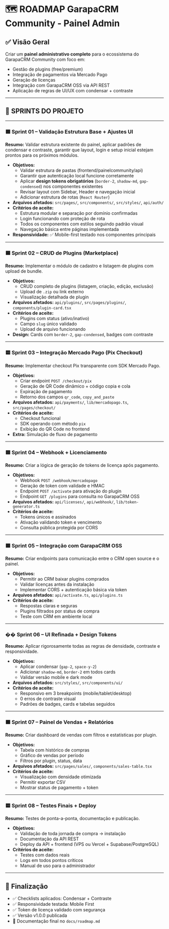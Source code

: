 # 🗺️ ROADMAP GarapaCRM Community - Painel Admin

## ✅ Visão Geral

Criar um **painel administrativo completo** para o ecossistema do GarapaCRM Community com foco em:

- Gestão de plugins (free/premium)
- Integração de pagamentos via Mercado Pago
- Geração de licenças
- Integração com GarapaCRM OSS via API REST
- Aplicação de regras de UI/UX com condensar + contraste

---

## 📅 SPRINTS DO PROJETO

---

### 🟩 Sprint 01 – Validação Estrutura Base + Ajustes UI

**Resumo:** Validar estrutura existente do painel, aplicar padrões de condensar e contraste, garantir que layout, login e setup inicial estejam prontos para os próximos módulos.

- **Objetivos:**
  - Validar estrutura de pastas (frontend/painelcommunity/api)
  - Garantir que autenticação local funcione corretamente
  - Aplicar **design tokens obrigatórios** (`border-2`, `shadow-md`, `gap-condensed`) nos componentes existentes
  - Revisar layout com Sidebar, Header e navegação inicial
  - Adicionar estrutura de rotas (`React Router`)
- **Arquivos afetados:** `src/pages/`, `src/components/`, `src/styles/`, `api/auth/`
- **Critérios de aceite:**
  - Estrutura modular e separação por domínio confirmadas
  - Login funcionando com proteção de rota
  - Todos os componentes com estilos seguindo padrão visual
  - Navegação básica entre páginas implementada
- **Responsividade:** ✅ Mobile-first testado nos componentes principais


---

### 🟦 Sprint 02 – CRUD de Plugins (Marketplace)

**Resumo:** Implementar o módulo de cadastro e listagem de plugins com upload de bundle.

- **Objetivos:**
  - CRUD completo de plugins (listagem, criação, edição, exclusão)
  - Upload de `.zip` ou link externo
  - Visualização detalhada de plugin
- **Arquivos afetados:** `api/plugins/`, `src/pages/plugins/`, `components/plugin-card.tsx`
- **Critérios de aceite:**
  - Plugins com status (ativo/inativo)
  - Campo `slug` único validado
  - Upload de arquivo funcionando
- **Design:** Cards com `border-2`, `gap-condensed`, badges com contraste

---

### 🟨 Sprint 03 – Integração Mercado Pago (Pix Checkout)

**Resumo:** Implementar checkout Pix transparente com SDK Mercado Pago.

- **Objetivos:**
  - Criar endpoint `POST /checkout/pix`
  - Geração de QR Code dinâmico + código copia e cola
  - Expiração de pagamento
  - Retorno dos campos `qr_code`, `copy_and_paste`
- **Arquivos afetados:** `api/payments/`, `lib/mercadopago.ts`, `src/pages/checkout/`
- **Critérios de aceite:**
  - Checkout funcional
  - SDK operando com método `pix`
  - Exibição do QR Code no frontend
- **Extra:** Simulação de fluxo de pagamento

---

### 🟥 Sprint 04 – Webhook + Licenciamento

**Resumo:** Criar a lógica de geração de tokens de licença após pagamento.

- **Objetivos:**
  - Webhook `POST /webhook/mercadopago`
  - Geração de token com validade e HMAC
  - Endpoint `POST /activate` para ativação do plugin
  - Endpoint `GET /plugins` para consulta no GarapaCRM OSS
- **Arquivos afetados:** `api/licenses/`, `api/webhook/`, `lib/token-generator.ts`
- **Critérios de aceite:**
  - Tokens únicos e assinados
  - Ativação validando token e vencimento
  - Consulta pública protegida por CORS

---

### 🟪 Sprint 05 – Integração com GarapaCRM OSS

**Resumo:** Criar endpoints para comunicação entre o CRM open source e o painel.

- **Objetivos:**
  - Permitir ao CRM baixar plugins comprados
  - Validar licenças antes da instalação
  - Implementar CORS + autenticação básica via token
- **Arquivos afetados:** `api/activate.ts`, `api/plugins.ts`
- **Critérios de aceite:**
  - Respostas claras e seguras
  - Plugins filtrados por status de compra
  - Teste com CRM em ambiente local

---

### �� Sprint 06 – UI Refinada + Design Tokens

**Resumo:** Aplicar rigorosamente todas as regras de densidade, contraste e responsividade.

- **Objetivos:**
  - Aplicar condensar (`gap-2`, `space-y-2`)
  - Adicionar `shadow-md`, `border-2` em todos cards
  - Validar versão mobile e dark mode
- **Arquivos afetados:** `src/styles/`, `src/components/ui/`
- **Critérios de aceite:**
  - Responsivo em 3 breakpoints (mobile/tablet/desktop)
  - 0 erros de contraste visual
  - Padrões de badges, cards e tabelas seguidos

---

### 🟧 Sprint 07 – Painel de Vendas + Relatórios

**Resumo:** Criar dashboard de vendas com filtros e estatísticas por plugin.

- **Objetivos:**
  - Tabela com histórico de compras
  - Gráfico de vendas por período
  - Filtros por plugin, status, data
- **Arquivos afetados:** `src/pages/sales/`, `components/sales-table.tsx`
- **Critérios de aceite:**
  - Visualização com densidade otimizada
  - Permitir exportar CSV
  - Mostrar status de pagamento + token

---

### 🟨 Sprint 08 – Testes Finais + Deploy

**Resumo:** Testes de ponta-a-ponta, documentação e publicação.

- **Objetivos:**
  - Validação de toda jornada de compra → instalação
  - Documentação da API REST
  - Deploy da API + frontend (VPS ou Vercel + Supabase/PostgreSQL)
- **Critérios de aceite:**
  - Testes com dados reais
  - Logs em todos pontos críticos
  - Manual de uso para o administrador

---

## 🏁 Finalização

- ✅ Checklists aplicados: Condensar + Contraste
- ✅ Responsividade testada: Mobile First
- ✅ Token de licença validado com segurança
- ✅ Versão v1.0.0 publicada
- 📁 Documentação final no `docs/roadmap.md`
